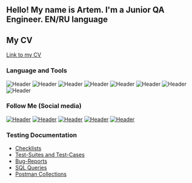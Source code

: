 
## Hello! My name is Artem. I'm a Junior QA Engineer. EN/RU language
## My CV
[Link to my CV](https://hh.kz/resume/86d31eb3ff0990e2e60039ed1f47474c475655)



### Language and Tools
![Header](https://img.shields.io/badge/Jira-090909?style=for-the-badge&logo=jira&logoColor=136be1)
![Header](https://img.shields.io/badge/Postman-090909?style=for-the-badge&logo=postman&logoColor=f76935)
![Header](https://img.shields.io/badge/Github-090909?style=for-the-badge&logo=github&logoColor=8cc4d7)
![Header](https://img.shields.io/badge/Figma-090909?style=for-the-badge&logo=figma&logoColor=7d5fa6)
![Header](https://img.shields.io/badge/MySQL-090909?style=for-the-badge&logo=mysql&logoColor=00618a)
![Header](https://img.shields.io/badge/DevTools-090909?style=for-the-badge&logo=googlechrome&logoColor=2674f2)
![Header](https://img.shields.io/badge/AndroidStudio-090909?style=for-the-badge&logo=androidstudio&logoColor=3ad07d)
![Header](https://img.shields.io/badge/JavaScript-090909?style=for-the-badge&logo=javascript&logoColor=E9D54D)

### Follow Me (Social media)
[![Header](https://img.shields.io/badge/Youtube-090909?style=for-the-badge&logo=youtube&logoColor=f70000)](https://www.youtube.com/channel/UCHCoztE1sTjzOao_GEt1ChA)
[![Header](https://img.shields.io/badge/Instagram-090909?style=for-the-badge&logo=instagram&logoColor=9939a3)](https://www.instagram.com/rusau.qalife/)
[![Header](https://img.shields.io/badge/Telegram-090909?style=for-the-badge&logo=telegram&logoColor=31a5db)](https://t.me/wowsleep)
[![Header](https://img.shields.io/badge/Twitter-090909?style=for-the-badge&logo=twitter&logoColor=1c96e8)](https://twitter.com/Wowsleep)
[![Header](https://img.shields.io/badge/Linkedin-090909?style=for-the-badge&logo=linkedin&logoColor=0073b1)](https://www.linkedin.com/in/artem-kozlov-399482258/)

### Testing Documentation

- [Checklists](https://github.com/Wowsleep/Checklists)
- [Test-Suites and Test-Cases](https://github.com/Wowsleep/Test-Suites-and-Test-Cases)
- [Bug-Reports](https://github.com/Wowsleep/Bug-Reports)
- [SQL Queries](https://github.com/Wowsleep/SQL-Queries)
- [Postman Collections](https://github.com/Wowsleep/Postman-Collections)